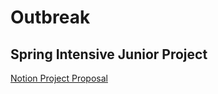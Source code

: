 # Outbreak

## Spring Intensive Junior Project

[Notion Project Proposal](https://www.notion.so/Proposal-Spring-INT-5c4cbd29e5584c71bf152fca56237fc0)